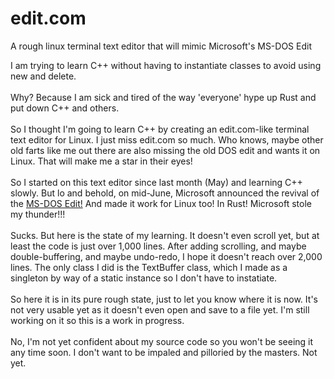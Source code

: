# edit.com
A rough linux terminal text editor that will mimic Microsoft's MS-DOS Edit

I am trying to learn C++ without having to instantiate classes to avoid using new and delete.\
\
Why? Because I am sick and tired of the way 'everyone' hype up Rust and put down C++ and others.\
\
So I thought I'm going to learn C++ by creating an edit.com-like terminal text editor for Linux. I just miss edit.com so much. Who knows, maybe other old farts like me out there are also missing the old DOS edit and wants it on Linux. That will make me a star in their eyes!\
\
So I started on this text editor since last month (May) and learning C++ slowly. But lo and behold, on mid-June, Microsoft announced the revival of the [MS-DOS Edit!](https://github.com/microsoft/edit) And made it work for Linux too! In Rust! Microsoft stole my thunder!!!\
\
Sucks. But here is the state of my learning. It doesn't even scroll yet, but at least the code is just over 1,000 lines. After adding scrolling, and maybe double-buffering, and maybe undo-redo, I hope it doesn't reach over 2,000 lines. The only class I did is the TextBuffer class, which I made as a singleton by way of a static instance so I don't have to instatiate.\
\
So here it is in its pure rough state, just to let you know where it is now. It's not very usable yet as it doesn't even open and save to a file yet. I'm still working on it so this is a work in progress.\
\
No, I'm not yet confident about my source code so you won't be seeing it any time soon. I don't want to be impaled and pilloried by the masters. Not yet.
